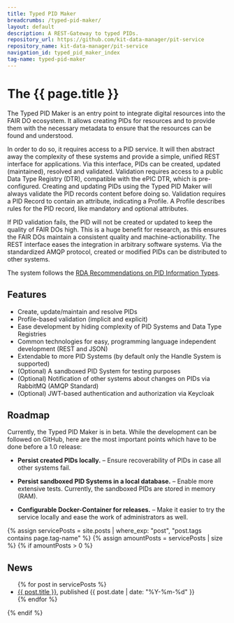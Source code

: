 ```yaml
---
title: Typed PID Maker
breadcrumbs: /typed-pid-maker/
layout: default
description: A REST-Gateway to typed PIDs.
repository_url: https://github.com/kit-data-manager/pit-service
repository_name: kit-data-manager/pit-service
navigation_id: typed_pid_maker_index
tag-name: typed-pid-maker
---
```


# The {{ page.title }}

The Typed PID Maker is an entry point to integrate digital resources into the FAIR DO ecosystem.
It allows creating PIDs for resources and to provide them with the necessary metadata to ensure that the resources can be found and understood.

In order to do so, it requires access to a PID service.
It will then abstract away the complexity of these systems and provide a simple, unified REST interface for applications.
Via this interface, PIDs can be created, updated (maintained), resolved and validated.
Validation requires access to a public Data Type Registry (DTR), compatible with the ePIC DTR, which is pre-configured.
Creating and updating PIDs using the Typed PID Maker will always validate the PID records content before doing so.
Validation requires a PID Record to contain an attribute, indicating a Profile.
A Profile describes rules for the PID record, like mandatory and optional attributes.

If PID validation fails, the PID will not be created or updated to keep the quality of FAIR DOs high.
This is a huge benefit for research, as this ensures the FAIR DOs maintain a consistent quality and machine-actionability.
The REST interface eases the integration in arbitrary software systems.
Via the standardized AMQP protocol, created or modified PIDs can be distributed to other systems.

The system follows the [RDA Recommendations on PID Information Types](https://rd-alliance.org/group/pid-information-types-wg/outcomes/pid-information-types).

## Features

* Create, update/maintain and resolve PIDs
* Profile-based validation (implicit and explicit)
* Ease development by hiding complexity of PID Systems and Data Type Registries
* Common technologies for easy, programming language independent development (REST and JSON)
* Extendable to more PID Systems (by default only the Handle System is supported)
* (Optional) A sandboxed PID System for testing purposes
* (Optional) Notification of other systems about changes on PIDs via RabbitMQ (AMQP Standard)
* (Optional) JWT-based authentication and authorization via Keycloak

## Roadmap

Currently, the Typed PID Maker is in beta. While the development can be followed on GitHub, here are the most important points which have to be done before a 1.0 release:

* **Persist created PIDs locally.** – Ensure recoverability of PIDs in case all other systems fail.

* **Persist sandboxed PID Systems in a local database.** – Enable more extensive tests. Currently, the sandboxed PIDs are stored in memory (RAM).

* **Configurable Docker-Container for releases.** – Make it easier to try the service locally and ease the work of administrators as well.


{% assign servicePosts = site.posts | where_exp: "post", "post.tags contains page.tag-name" %}
{% assign amountPosts = servicePosts | size %}
{% if amountPosts > 0 %}
## News

<ul>
  {% for post in servicePosts %}
      <li><a href="/webpage/{{ post.url }}">{{ post.title }}</a>, published {{ post.date | date: "%Y-%m-%d" }}</li>
  {% endfor %}
</ul>
{% endif %}
